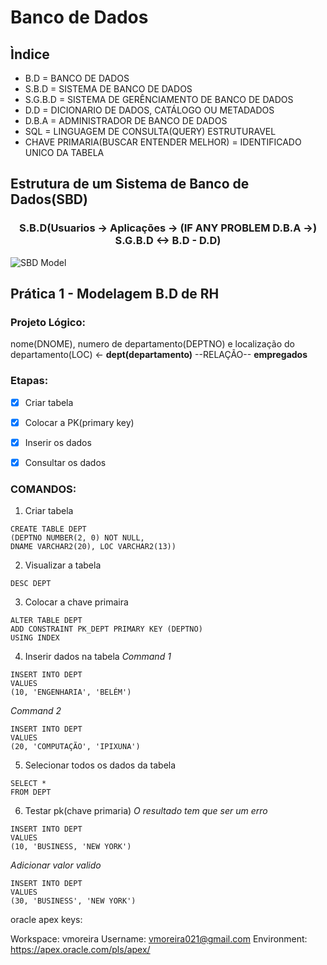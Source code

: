 # Banco de Dados

## Ìndice

* B.D = BANCO DE DADOS
* S.B.D = SISTEMA DE BANCO DE DADOS
* S.G.B.D = SISTEMA DE GERÊNCIAMENTO DE BANCO DE DADOS
* D.D = DICIONARIO DE DADOS, CATÁLOGO OU METADADOS
* D.B.A = ADMINISTRADOR DE BANCO DE DADOS
* SQL = LINGUAGEM DE CONSULTA(QUERY) ESTRUTURAVEL
* CHAVE PRIMARIA(BUSCAR ENTENDER MELHOR) = IDENTIFICADO UNICO DA TABELA


## Estrutura de um Sistema de Banco de Dados(SBD)

<h3 align="center">S.B.D(Usuarios -> Aplicações -> (IF ANY PROBLEM D.B.A ->) S.G.B.D <-> B.D - D.D)</h3>


![SBD Model](https://bookdown.org/labxss/coorte_adm2/sgbd.png)



## Prática 1 - Modelagem B.D de RH

### Projeto Lógico:

nome(DNOME), numero de departamento(DEPTNO) e localização do departamento(LOC) <- **dept(departamento)** --RELAÇÃO-- **empregados**

### Etapas:

- [x] Criar tabela
- [x] Colocar a PK(primary key)
- [x] Inserir os dados
- [x] Consultar os dados


### COMANDOS:

1. Criar tabela
```
CREATE TABLE DEPT
(DEPTNO NUMBER(2, 0) NOT NULL,
DNAME VARCHAR2(20), LOC VARCHAR2(13))
```
2. Visualizar a tabela
```
DESC DEPT
```
3. Colocar a chave primaira
```
ALTER TABLE DEPT
ADD CONSTRAINT PK_DEPT PRIMARY KEY (DEPTNO)
USING INDEX
```
4. Inserir dados na tabela
*Command 1*
```
INSERT INTO DEPT
VALUES
(10, 'ENGENHARIA', 'BELÉM')
```
*Command 2*
```
INSERT INTO DEPT
VALUES
(20, 'COMPUTAÇÃO', 'IPIXUNA')
```
5. Selecionar todos os dados da tabela
```
SELECT *
FROM DEPT
```
6. Testar pk(chave primaria)
*O resultado tem que ser um erro*
```
INSERT INTO DEPT
VALUES
(10, 'BUSINESS, 'NEW YORK')
```
*Adicionar valor valido*
```
INSERT INTO DEPT
VALUES
(30, 'BUSINESS', 'NEW YORK')
```







oracle apex keys:

Workspace:	vmoreira
Username:	vmoreira021@gmail.com
Environment:	https://apex.oracle.com/pls/apex/
